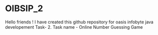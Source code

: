 # OIBSIP_2
Hello friends ! I have created this github repository for oasis infobyte java developement Task- 2. Task name - Online Number Guessing Game

